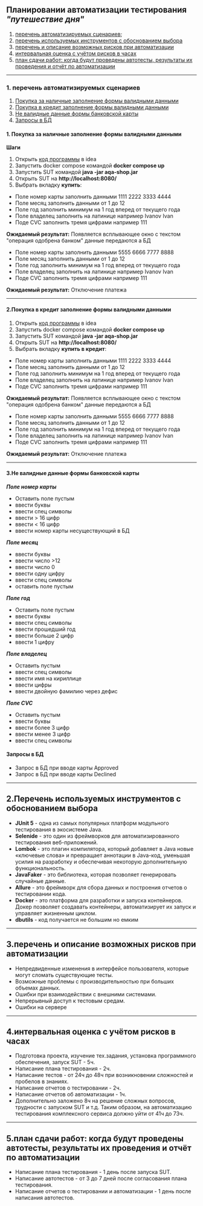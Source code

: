 ## Планировании автоматизации тестирования _"путешествие дня"_

1. [перечень автоматизируемых сценариев](#перечень-автоматизируемых-сценариев);
2. [перечень используемых инструментов с обоснованием выбора](#перечень-используемых-инструментов-с-обоснованием-выбора)
3. [перечень и описание возможных рисков при автоматизации](#перечень-и-описание-возможных-рисков-при-автоматизации)
4. [интервальная оценка с учётом рисков в часах](#интервальная-оценка-с-учётом-рисков-в-часах)
5. [план сдачи работ: когда будут проведены автотесты, результаты их проведения и отчёт по автоматизации](#план-сдачи-работ-когда-будут-проведены-автотесты-результаты-их-проведения-и-отчёт-по-автоматизации)

________________

### 1. перечень автоматизируемых сценариев <a name="перечень-автоматизируемых-сценариев"></a>

1. [Покупка за наличные заполнение формы валидными данными](#покупка-за-наличные-заполнение-формы-валидными-данными)
2. [Покупка в кредит заполнение формы валидными данными](#покупка-в-кредит-заполнение-формы-валидными-данными)
3. [Не валидные данные формы банковской карты](#не-валидные-данные-формы-банковской-карты)
4. [Запросы в БД](#Запросы-в-БД)

#### 1. Покупка за наличные заполнение формы валидными данными <a name="покупка-за-наличные-заполнение-формы-валидными-данными"></a>

**Шаги**

1. Открыть [код программы](https://github.com/Larinatest/qa-diplom) в idea
2. Запустить docker compose командой **docker compose up**
3. Запустить SUT командой **java -jar aqa-shop.jar**
4. Открыть SUT на **http://localhost:8080/**
5. Выбрать вкладку **купить**:

- Поле номер карты заполнить данными 1111 2222 3333 4444
- Поле месяц заполнить данными от 1 до 12
- Поле год заполнить минимум на 1 год вперед от текущего года
- Поле владелец заполнить на латинице например Ivanov Ivan
- Поде CVC заполнить тремя цифрами например 111

**Ожидаемый результат:** Появляется всплывающее окно с текстом "операция одобрена банком" данные передаются а БД

- Поле номер карты заполнить данными 5555 6666 7777 8888
- Поле месяц заполнить данными от 1 до 12
- Поле год заполнить минимум на 1 год вперед от текущего года
- Поле владелец заполнить на латинице например Ivanov Ivan
- Поде CVC заполнить тремя цифрами например 111

**Ожидаемый результат:** Отключение платежа
_____________________

#### 2.Покупка в кредит заполнение формы валидными данными <a name="покупка-в-кредит-заполнение-формы-валидными-данными"></a>

1. Открыть [код программы](https://github.com/Larinatest/qa-diplom) в idea
2. Запустить docker compose командой **docker compose up**
3. Запустить SUT командой **java -jar aqa-shop.jar**
4. Открыть SUT на **http://localhost:8080/**
5. Выбрать вкладку **купить в кредит**:

- Поле номер карты заполнить данными 1111 2222 3333 4444
- Поле месяц заполнить данными от 1 до 12
- Поле год заполнить минимум на 1 год вперед от текущего года
- Поле владелец заполнить на латинице например Ivanov Ivan
- Поде CVC заполнить тремя цифрами например 111

**Ожидаемый результат:** Появляется всплывающее окно с текстом "операция одобрена банком" данные передаются а БД

- Поле номер карты заполнить данными 5555 6666 7777 8888
- Поле месяц заполнить данными от 1 до 12
- Поле год заполнить минимум на 1 год вперед от текущего года
- Поле владелец заполнить на латинице например Ivanov Ivan
- Поде CVC заполнить тремя цифрами например 111

**Ожидаемый результат:** Отключение платежа
__________________________

#### 3.Не валидные данные формы банковской карты <a name="не-валидные-данные-формы-банковской-карты"></a>

_**Поле номер карты**_

- Оставить поле пустым
- ввести буквы
- ввести спец символы
- ввести > 16 цифр
- ввести < 16 цифр
- ввести номер карты несуществующий в БД

_**Поле месяц**_

- ввести буквы
- ввести число >12
- ввести число 0
- ввести одну цифру
- ввести спец символы
- оставить поле пустым

_**Поле год**_

- Оставить поле пустым
- ввести буквы
- ввести спец символы
- ввести прошедший год
- ввести больше 2 цифр
- ввести 1 цифру

_**Поле владелец**_

- Оставить пустым
- ввести спец символы
- ввести имя на кириллице
- ввести цифры
- ввести двойную фамилию через дефис

_**Поле CVC**_

- Оставить пустым
- ввести буквы
- ввести более 3 цифр
- ввести менее 3 цифр
- ввести спец символы

#### Запросы в БД <a name="Запросы-в-бд"></a>

- Запрос в БД при вводе карты Approved
- Запрос в БД при вводе карты Declined

___________________

## 2.Перечень используемых инструментов с обоснованием выбора <a name="перечень-используемых-инструментов-с-обоснованием-выбора"></a>

- **JUnit 5** - одна из самых популярных платформ модульного тестирования в экосистеме Java.
- **Selenide** - это один из фреймворков для автоматизированного тестирования веб-приложений.
- **Lombok** - это плагин компилятора, который добавляет в Java новые «ключевые слова» и превращает аннотации в Java-код, уменьшая усилия на разработку и обеспечивая некоторую дополнительную функциональность.
- **JavaFaker** - это библиотека, которая позволяет генерировать случайные данные.
- **Allure** - это фреймворк для сбора данных и построения отчетов о тестировании кода.
- **Docker** - это платформа для разработки и запуска контейнеров. Докер позволяет создавать контейнеры, автоматизирует их запуск и управляет жизненным циклом.
- **dbutils** - код получается не большим но емким
__________________


## 3.перечень и описание возможных рисков при автоматизации <a name="перечень-и-описание-возможных-рисков-при-автоматизации"></a>

-  Непредвиденные изменения в интерфейсе пользователя, которые могут сломать существующие тесты.
- Возможные проблемы с производительностью при больших объемах данных.
- Ошибки при взаимодействии с внешними системами.
- Непрерывный доступ к тестовым средам.
- Ошибки на сервере
__________________
## 4.интервальная оценка с учётом рисков в часах <a name="интервальная-оценка-с-учётом-рисков-в-часах"></a>

- Подготовка проекта, изучение тех.задания, установка программного обеспечения, запуск SUT - 5ч.
- Написание плана тестирования - 2ч.
- Написание тестов - от 24ч до 48ч при возникновении сложностей и пробелов в знаниях.
- Написание отчетов о тестировании - 2ч.
- Написание отчетов об автоматизации - 1ч.
- Дополнительно заложено 8ч на решение сложных вопросов, трудности с запуском SUT и т.д. Таким образом, на автоматизацию тестирования комплексного сервиса должно уйти от 41ч до 73ч.
_____________________

## 5.план сдачи работ: когда будут проведены автотесты, результаты их проведения и отчёт по автоматизации <a name="план-сдачи-работ-когда-будут-проведены-автотесты-результаты-их-проведения-и-отчёт-по-автоматизации"></a>

- Написание плана тестирования - 1 день после запуска SUT.
- Написание автотестов - от 3 до 7 дней после согласования плана тестирования.
- Написание отчетов о тестировании и автоматизации - 1 день после написания автотестов.